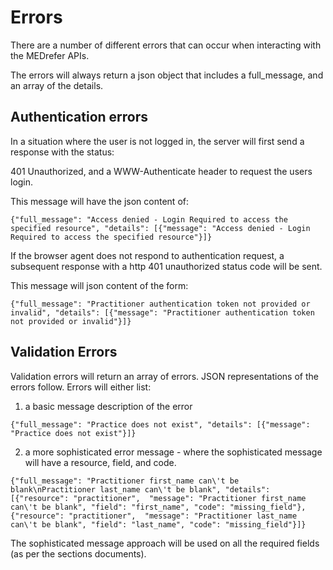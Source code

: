 # Errors

There are a number of different errors that can occur when interacting with the MEDrefer APIs.

The errors will always return a json object that includes a full_message, and an array of the details.



## Authentication errors

In a situation where the user is not logged in, the server will first send a response with the status:

401 Unauthorized, and a WWW-Authenticate header to request the users login.

This message will have the json content of:
```
{"full_message": "Access denied - Login Required to access the specified resource", "details": [{"message": "Access denied - Login Required to access the specified resource"}]}
```

If the browser agent does not respond to authentication request, a subsequent response with a http 401 unauthorized status code will be sent.

This message will json content of the form:
```
{"full_message": "Practitioner authentication token not provided or invalid", "details": [{"message": "Practitioner authentication token not provided or invalid"}]}
```

## Validation Errors

Validation errors will return an array of errors. JSON representations of the errors follow.  Errors will either list:

1. a basic message description of the error

```
{"full_message": "Practice does not exist", "details": [{"message": "Practice does not exist"}]}
```

2. a more sophisticated error message - where the sophisticated message will have a resource, field, and code.

```
{"full_message": "Practitioner first_name can\'t be blank\nPractitioner last_name can\'t be blank", "details": [{"resource": "practitioner",  "message": "Practitioner first_name can\'t be blank", "field": "first_name", "code": "missing_field"}, {"resource": "practitioner",  "message": "Practitioner last_name can\'t be blank", "field": "last_name", "code": "missing_field"}]}
```

 The sophisticated message approach will be used on all the required fields (as per the sections documents).
